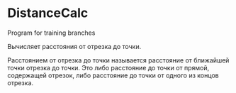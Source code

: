 # DistanceCalc
Program for training branches

Вычисляет расстояния от отрезка до точки.

Расстоянием от отрезка до точки называется расстояние от ближайшей точки отрезка до точки. Это либо расстояние до точки от прямой, содержащей отрезок, либо расстояние до точки от одного из концов отрезка.
